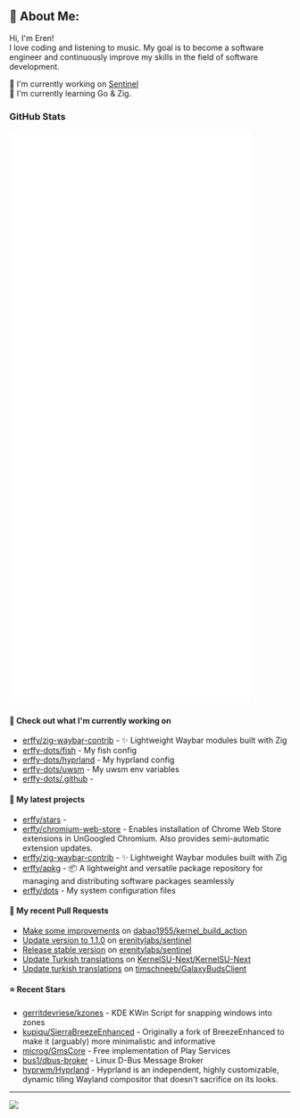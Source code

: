 ## 💫 About Me:
Hi, I'm Eren!<br>
I love coding and listening to music. My goal is to become a software engineer and continuously improve my skills in the field of software development.

📝 I'm currently working on [Sentinel](https://github.com/erenitylabs/sentinel) <br>
🌱 I'm currently learning Go & Zig.

### GitHub Stats

<p align="left"><img src="https://raw.githubusercontent.com/erffy/erffy/main/github-metrics.svg" /></p>

#### 👷 Check out what I'm currently working on

- [erffy/zig-waybar-contrib](https://github.com/erffy/zig-waybar-contrib) - ✨ Lightweight Waybar modules built with Zig
- [erffy-dots/fish](https://github.com/erffy-dots/fish) - My fish config
- [erffy-dots/hyprland](https://github.com/erffy-dots/hyprland) - My hyprland config
- [erffy-dots/uwsm](https://github.com/erffy-dots/uwsm) - My uwsm env variables
- [erffy-dots/.github](https://github.com/erffy-dots/.github) - 
#### 🌱 My latest projects

- [erffy/stars](https://github.com/erffy/stars) - 
- [erffy/chromium-web-store](https://github.com/erffy/chromium-web-store) - Enables installation of Chrome Web Store extensions in UnGoogled Chromium. Also provides semi-automatic extension updates.
- [erffy/zig-waybar-contrib](https://github.com/erffy/zig-waybar-contrib) - ✨ Lightweight Waybar modules built with Zig
- [erffy/apkg](https://github.com/erffy/apkg) - 📦 A lightweight and versatile package repository for managing and distributing software packages seamlessly
- [erffy/dots](https://github.com/erffy/dots) - My system configuration files
#### 🔨 My recent Pull Requests

- [Make some improvements](https://github.com/dabao1955/kernel_build_action/pull/119) on [dabao1955/kernel_build_action](https://github.com/dabao1955/kernel_build_action)
- [Update version to 1.1.0](https://github.com/erenitylabs/sentinel/pull/6) on [erenitylabs/sentinel](https://github.com/erenitylabs/sentinel)
- [Release stable version](https://github.com/erenitylabs/sentinel/pull/1) on [erenitylabs/sentinel](https://github.com/erenitylabs/sentinel)
- [Update Turkish translations](https://github.com/KernelSU-Next/KernelSU-Next/pull/162) on [KernelSU-Next/KernelSU-Next](https://github.com/KernelSU-Next/KernelSU-Next)
- [Update turkish translations](https://github.com/timschneeb/GalaxyBudsClient/pull/591) on [timschneeb/GalaxyBudsClient](https://github.com/timschneeb/GalaxyBudsClient)
#### ⭐ Recent Stars

- [gerritdevriese/kzones](https://github.com/gerritdevriese/kzones) - KDE KWin Script for snapping windows into zones
- [kupiqu/SierraBreezeEnhanced](https://github.com/kupiqu/SierraBreezeEnhanced) - Originally a fork of BreezeEnhanced to make it (arguably) more minimalistic and informative
- [microg/GmsCore](https://github.com/microg/GmsCore) - Free implementation of Play Services
- [bus1/dbus-broker](https://github.com/bus1/dbus-broker) - Linux D-Bus Message Broker
- [hyprwm/Hyprland](https://github.com/hyprwm/Hyprland) - Hyprland is an independent, highly customizable, dynamic tiling Wayland compositor that doesn&#39;t sacrifice on its looks.

---
[![](https://visitcount.itsvg.in/api?id=erffy&icon=5&color=13)](https://visitcount.itsvg.in)
